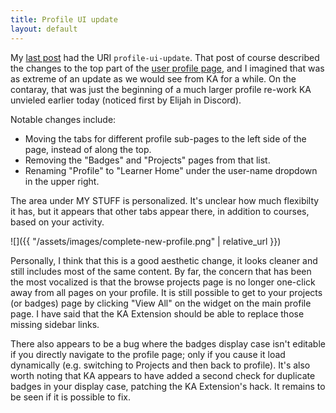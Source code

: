 ```yaml
---
title: Profile UI update
layout: default
---
```


My [last post](profile-ui-update) had the URI `profile-ui-update`. That post of course described the changes to the top part of the [user profile page](https://www.khanacademy.org/profile/me), and I imagined that was as extreme of an update as we would see from KA for a while. On the contaray, that was just the beginning of a much larger profile re-work KA unvieled earlier today (noticed first by Elijah in Discord).

Notable changes include:
- Moving the tabs for different profile sub-pages to the left side of the page, instead of along the top.
- Removing the "Badges" and "Projects" pages from that list.
- Renaming "Profile" to "Learner Home" under the user-name dropdown in the upper right.

The area under MY STUFF is personalized. It's unclear how much flexibilty it has, but it appears that other tabs appear there, in addition to courses, based on your activity.

![]({{ "/assets/images/complete-new-profile.png" | relative_url }})

Personally, I think that this is a good aesthetic change, it looks cleaner and still includes most of the same content. By far, the concern that has been the most vocalized is that the browse projects page is no longer one-click away from all pages on your profile. It is still possible to get to your projects (or badges) page by clicking "View All" on the widget on the main profile page. I have said that the KA Extension should be able to replace those missing sidebar links.

There also appears to be a bug where the badges display case isn't editable if you directly navigate to the profile page; only if you cause it load dynamically (e.g. switching to Projects and then back to profile). It's also worth noting that KA appears to have added a second check for duplicate badges in your display case, patching the KA Extension's hack. It remains to be seen if it is possible to fix.
